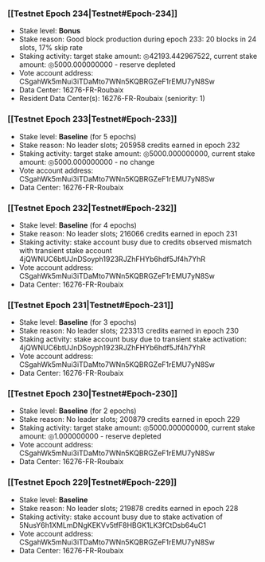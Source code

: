 ### [[Testnet Epoch 234|Testnet#Epoch-234]]
* Stake level: **Bonus**
* Stake reason: Good block production during epoch 233: 20 blocks in 24 slots, 17% skip rate
* Staking activity: target stake amount: ◎42193.442967522, current stake amount: ◎5000.000000000 - reserve depleted
* Vote account address: CSgahWk5mNui3iTDaMto7WNn5KQBRGZeF1rEMU7yN8Sw
* Data Center: 16276-FR-Roubaix
* Resident Data Center(s): 16276-FR-Roubaix (seniority: 1)
### [[Testnet Epoch 233|Testnet#Epoch-233]]
* Stake level: **Baseline** (for 5 epochs)
* Stake reason: No leader slots; 205958 credits earned in epoch 232
* Staking activity: target stake amount: ◎5000.000000000, current stake amount: ◎5000.000000000 - no change
* Vote account address: CSgahWk5mNui3iTDaMto7WNn5KQBRGZeF1rEMU7yN8Sw
* Data Center: 16276-FR-Roubaix
### [[Testnet Epoch 232|Testnet#Epoch-232]]
* Stake level: **Baseline** (for 4 epochs)
* Stake reason: No leader slots; 216066 credits earned in epoch 231
* Staking activity: stake account busy due to credits observed mismatch with transient stake account 4jQWNUC6btUJnDSoyph1923RJZhFHYb6hdf5Jf4h7YhR
* Vote account address: CSgahWk5mNui3iTDaMto7WNn5KQBRGZeF1rEMU7yN8Sw
* Data Center: 16276-FR-Roubaix
### [[Testnet Epoch 231|Testnet#Epoch-231]]
* Stake level: **Baseline** (for 3 epochs)
* Stake reason: No leader slots; 223313 credits earned in epoch 230
* Staking activity: stake account busy due to transient stake activation: 4jQWNUC6btUJnDSoyph1923RJZhFHYb6hdf5Jf4h7YhR
* Vote account address: CSgahWk5mNui3iTDaMto7WNn5KQBRGZeF1rEMU7yN8Sw
* Data Center: 16276-FR-Roubaix
### [[Testnet Epoch 230|Testnet#Epoch-230]]
* Stake level: **Baseline** (for 2 epochs)
* Stake reason: No leader slots; 200879 credits earned in epoch 229
* Staking activity: target stake amount: ◎5000.000000000, current stake amount: ◎1.000000000 - reserve depleted
* Vote account address: CSgahWk5mNui3iTDaMto7WNn5KQBRGZeF1rEMU7yN8Sw
* Data Center: 16276-FR-Roubaix
### [[Testnet Epoch 229|Testnet#Epoch-229]]
* Stake level: **Baseline**
* Stake reason: No leader slots; 219878 credits earned in epoch 228
* Staking activity: stake account busy due to stake activation of 5NusY6h1XMLmDNgKEKVv5tfF8HBGK1LK3fCtDsb64uC1
* Vote account address: CSgahWk5mNui3iTDaMto7WNn5KQBRGZeF1rEMU7yN8Sw
* Data Center: 16276-FR-Roubaix